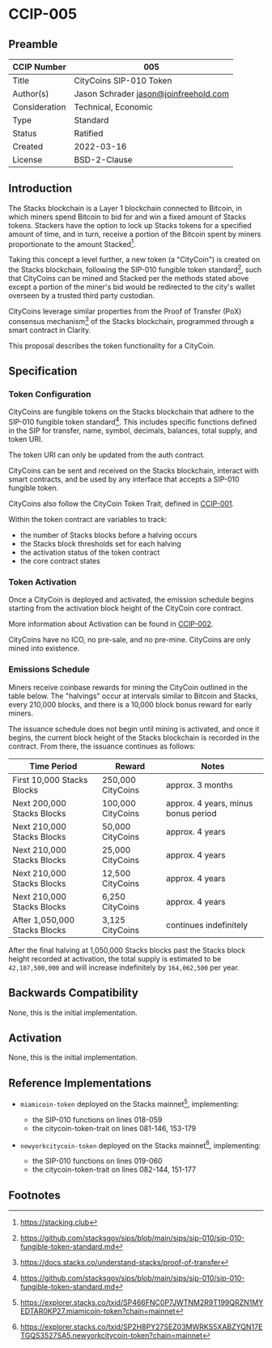 # CCIP-005

## Preamble

| CCIP Number   | 005                                   |
| ------------- | ------------------------------------- |
| Title         | CityCoins SIP-010 Token               |
| Author(s)     | Jason Schrader jason@joinfreehold.com |
| Consideration | Technical, Economic                   |
| Type          | Standard                              |
| Status        | Ratified                              |
| Created       | 2022-03-16                            |
| License       | BSD-2-Clause                          |

## Introduction

The Stacks blockchain is a Layer 1 blockchain connected to Bitcoin, in which miners spend Bitcoin to bid for and win a fixed amount of Stacks tokens. Stackers have the option to lock up Stacks tokens for a specified amount of time, and in turn, receive a portion of the Bitcoin spent by miners proportionate to the amount Stacked[^1].

Taking this concept a level further, a new token (a "CityCoin") is created on the Stacks blockchain, following the SIP-010 fungible token standard[^2], such that CityCoins can be mined and Stacked per the methods stated above except a portion of the miner's bid would be redirected to the city's wallet overseen by a trusted third party custodian.

CityCoins leverage similar properties from the Proof of Transfer (PoX) consensus mechanism[^3] of the Stacks blockchain, programmed through a smart contract in Clarity.

This proposal describes the token functionality for a CityCoin.

## Specification

### Token Configuration

CityCoins are fungible tokens on the Stacks blockchain that adhere to the SIP-010 fungible token standard[^2]. This includes specific functions defined in the SIP for transfer, name, symbol, decimals, balances, total supply, and token URI.

The token URI can only be updated from the auth contract.

CityCoins can be sent and received on the Stacks blockchain, interact with smart contracts, and be used by any interface that accepts a SIP-010 fungible token.

CityCoins also follow the CityCoin Token Trait, defined in [CCIP-001](../ccip-001/ccip-001-citycoins-traits.md).

Within the token contract are variables to track:

- the number of Stacks blocks before a halving occurs
- the Stacks block thresholds set for each halving
- the activation status of the token contract
- the core contract states

### Token Activation

Once a CityCoin is deployed and activated, the emission schedule begins starting from the activation block height of the CityCoin core contract.

More information about Activation can be found in [CCIP-002](../ccip-002/ccip-002-citycoins-activation.md).

CityCoins have no ICO, no pre-sale, and no pre-mine. CityCoins are only mined into existence.

### Emissions Schedule

Miners receive coinbase rewards for mining the CityCoin outlined in the table below. The "halvings" occur at intervals similar to Bitcoin and Stacks, every 210,000 blocks, and there is a 10,000 block bonus reward for early miners.

The issuance schedule does not begin until mining is activated, and once it begins, the current block height of the Stacks blockchain is recorded in the contract. From there, the issuance continues as follows:

| Time Period                   | Reward            | Notes                               |
| ----------------------------- | ----------------- | ----------------------------------- |
| First 10,000 Stacks Blocks    | 250,000 CityCoins | approx. 3 months                    |
| Next 200,000 Stacks Blocks    | 100,000 CityCoins | approx. 4 years, minus bonus period |
| Next 210,000 Stacks Blocks    | 50,000 CityCoins  | approx. 4 years                     |
| Next 210,000 Stacks Blocks    | 25,000 CityCoins  | approx. 4 years                     |
| Next 210,000 Stacks Blocks    | 12,500 CityCoins  | approx. 4 years                     |
| Next 210,000 Stacks Blocks    | 6,250 CityCoins   | approx. 4 years                     |
| After 1,050,000 Stacks Blocks | 3,125 CityCoins   | continues indefinitely              |

After the final halving at 1,050,000 Stacks blocks past the Stacks block height recorded at activation, the total supply is estimated to be `42,187,500,000` and will increase indefinitely by `164,062,500` per year.

## Backwards Compatibility

None, this is the initial implementation.

## Activation

None, this is the initial implementation.

## Reference Implementations

- `miamicoin-token` deployed on the Stacks mainnet[^4], implementing:

  - the SIP-010 functions on lines 018-059
  - the citycoin-token-trait on lines 081-146, 153-179

- `newyorkcitycoin-token` deployed on the Stacks mainnet[^5], implementing:
  - the SIP-010 functions on lines 019-060
  - the citycoin-token-trait on lines 082-144, 151-177

## Footnotes

[^1]: https://stacking.club
[^2]: https://github.com/stacksgov/sips/blob/main/sips/sip-010/sip-010-fungible-token-standard.md
[^3]: https://docs.stacks.co/understand-stacks/proof-of-transfer
[^4]: https://explorer.stacks.co/txid/SP466FNC0P7JWTNM2R9T199QRZN1MYEDTAR0KP27.miamicoin-token?chain=mainnet
[^5]: https://explorer.stacks.co/txid/SP2H8PY27SEZ03MWRKS5XABZYQN17ETGQS3527SA5.newyorkcitycoin-token?chain=mainnet
